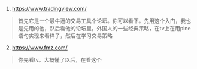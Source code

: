 1. https://www.tradingview.com/  
> 首先它是一个最牛逼的交易工具个论坛。你可以看下。先用这个入门，我也是先用的他，然后看他的论坛里，外国人的一些经典策略，在tv上在用pine语句实现来看样子，然后在学习交易策略
2. https://www.fmz.com/
> 你先看tv。大概懂了以后，在看这个